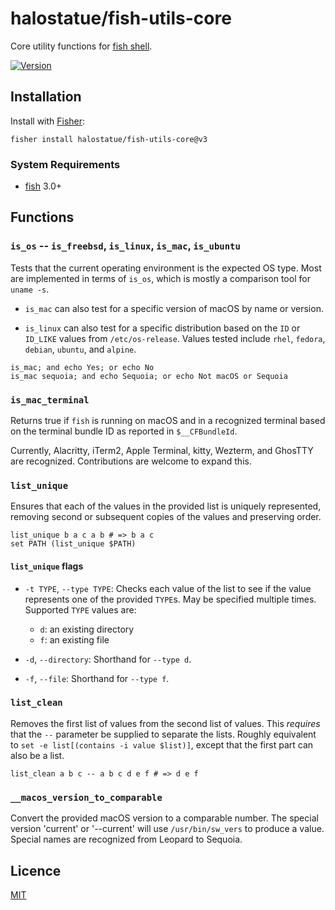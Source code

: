 # halostatue/fish-utils-core

Core utility functions for [fish shell][fish shell].

[![Version][]](https://github.com/halostatue/fish-utils-core/releases)

## Installation

Install with [Fisher][Fisher]:

```fish
fisher install halostatue/fish-utils-core@v3
```

### System Requirements

- [fish][fish] 3.0+

## Functions

### `is_os` -- `is_freebsd`, `is_linux`, `is_mac`, `is_ubuntu`

Tests that the current operating environment is the expected OS type. Most are
implemented in terms of `is_os`, which is mostly a comparison tool for
`uname -s`.

- `is_mac` can also test for a specific version of macOS by name or version.

- `is_linux` can also test for a specific distribution based on the `ID` or
  `ID_LIKE` values from `/etc/os-release`. Values tested include `rhel`,
  `fedora`, `debian`, `ubuntu`, and `alpine`.

```fish
is_mac; and echo Yes; or echo No
is_mac sequoia; and echo Sequoia; or echo Not macOS or Sequoia
```

### `is_mac_terminal`

Returns true if `fish` is running on macOS and in a recognized terminal based on
the terminal bundle ID as reported in `$__CFBundleId`.

Currently, Alacritty, iTerm2, Apple Terminal, kitty, Wezterm, and GhosTTY are
recognized. Contributions are welcome to expand this.

### `list_unique`

Ensures that each of the values in the provided list is uniquely represented,
removing second or subsequent copies of the values and preserving order.

```fish
list_unique b a c a b # => b a c
set PATH (list_unique $PATH)
```

#### `list_unique` flags

- `-t TYPE`, `--type TYPE`: Checks each value of the list to see if the value
  represents one of the provided `TYPE`s. May be specified multiple times.
  Supported `TYPE` values are:

  - `d`: an existing directory
  - `f`: an existing file

- `-d`, `--directory`: Shorthand for `--type d`.

- `-f`, `--file`: Shorthand for `--type f`.

### `list_clean`

Removes the first list of values from the second list of values. This _requires_
that the `--` parameter be supplied to separate the lists. Roughly equivalent to
`set -e list[(contains -i value $list)]`, except that the first part can also be
a list.

```fish
list_clean a b c -- a b c d e f # => d e f
```

### `__macos_version_to_comparable`

Convert the provided macOS version to a comparable number. The special version
'current' or '--current' will use `/usr/bin/sw_vers` to produce a value. Special
names are recognized from Leopard to Sequoia.

## Licence

[MIT](LICENCE.md)

[fish shell]: https://fishshell.com 'friendly interactive shell'
[version]: https://img.shields.io/github/tag/halostatue/fish-utils-core.svg?label=Version
[fisher]: https://github.com/jorgebucaran/fisher
[fish]: https://github.com/fish-shell/fish-shell
